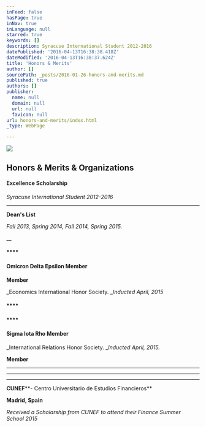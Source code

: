 ```yaml
---
inFeed: false
hasPage: true
inNav: true
inLanguage: null
starred: true
keywords: []
description: Syracuse International Student 2012-2016
datePublished: '2016-04-13T16:38:38.418Z'
dateModified: '2016-04-13T16:38:37.624Z'
title: 'Honors & Merits'
author: []
sourcePath: _posts/2016-01-26-honors-and-merits.md
published: true
authors: []
publisher:
  name: null
  domain: null
  url: null
  favicon: null
url: honors-and-merits/index.html
_type: WebPage

---
```

![](https://s3-us-west-2.amazonaws.com/the-grid-img/p/dd5103383b4039883a9434029ce07c3aaf67f121.gif)

## Honors & Merits & Organizations

#### **Excellence Scholarship**

_Syracuse International Student 2012-2016_

****

**Dean's List**

_Fall 2013, Spring 2014, Fall 2014, Spring 2015\._

__

#### ****

#### **Omicron Delta Epsilon Member**

**Member**

_Economics International Honor Society. __Inducted April, 2015_

#### ****

#### ****

#### **Sigma Iota Rho Member**

_International Relations Honor Society. __Inducted April, 2015\._

**Member**

****

****

****

**CUNEF****- Centro Universitario de Estudios Financieros**

**Madrid, Spain**

_Received a Scholarship from CUNEF to attend their Finance Summer School 2015_